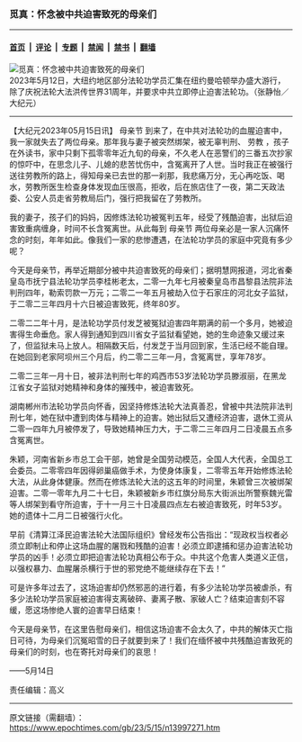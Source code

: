 ### 觅真：怀念被中共迫害致死的母亲们

---

#### [首页](../../../..?n13997271) &nbsp;|&nbsp; [评论](../../../../../epoch-comment?n13997271) &nbsp;|&nbsp; [专题](../../../../../epoch-special?n13997271) &nbsp;|&nbsp; [禁闻](../../../../../epoch-news?n13997271) &nbsp;|&nbsp; [禁书](../../../../../books?n13997271) &nbsp;|&nbsp; [翻墙](https://github.com/gfw-breaker/nogfw/blob/master/README.md?n13997271)


<div><img alt="觅真：怀念被中共迫害致死的母亲们" class="attachment-djy_600_400 size-djy_600_400 wp-post-image" src="https://i.epochtimes.com/assets/uploads/2023/05/id13995921-230512171133100731-600x400.jpg"/>
<div class="caption">
 2023年5月12日，大纽约地区部分法轮功学员汇集在纽约曼哈顿举办盛大游行，除了庆祝法轮大法洪传世界31周年，并要求中共立即停止迫害法轮功。（张静怡／大纪元）
</div></div><hr/><div class="post_content" id="artbody" itemprop="articleBody">
 <!-- article content begin -->
 <p>
  【大纪元2023年05月15日讯】
  <ok href="https://www.epochtimes.com/gb/tag/%E6%AF%8D%E4%BA%B2%E8%8A%82.html">
   母亲节
  </ok>
  到来了，在中共对法轮功的血腥迫害中，我一家就失去了两位母亲。那年我与妻子被突然绑架，被无辜判刑、
  <ok href="https://www.epochtimes.com/gb/tag/%E5%8A%B3%E6%95%99.html">
   劳教
  </ok>
  ，孩子在外读书，家中只剩下孤零零年近九旬的母亲，不久老人在恶警们的三番五次抄家的惊吓中，在思念儿子、儿媳的悲苦忧伤中，含冤离开了人世。当时我正在被强行送往劳教所的路上，得知母亲已去世的那一刹那，我悲痛万分，无心再吃饭、喝水，劳教所医生检查身体发现血压很高，拒收，后在旅店住了一夜，第二天政法委、公安人员走省劳教局后门，强行把我留在了劳教所。
 </p>
 <p>
  我的妻子，孩子们的妈妈，因修炼法轮功被冤判五年，经受了残酷迫害，出狱后迫害致重病缠身，时间不长含冤离世。从此每到
  <ok href="https://www.epochtimes.com/gb/tag/%E6%AF%8D%E4%BA%B2%E8%8A%82.html">
   母亲节
  </ok>
  两位母亲必是一家人沉痛怀念的时刻，年年如此。像我们一家的悲惨遭遇，在法轮功学员的家庭中究竟有多少呢？
 </p>
 <p>
  今天是母亲节，再举近期部分被中共迫害致死的母亲们；据明慧网报道，河北省秦皇岛市抚宁县法轮功学员李桂彬老太，二零一九年七月被秦皇岛市昌黎县法院非法判刑四年，勒索罚款一万元；二零二一年五月被劫入位于石家庄的河北女子监狱，于二零二三年四月十六日被迫害致死，终年80岁。
 </p>
 <p>
  二零二二年十月，是法轮功学员付发芝被冤狱迫害四年期满的前一个多月，她被迫害得生命垂危。家人得到通知到四川省女子监狱看望她，她的生命迹象又缓过来了，但监狱未马上放人。相隔数天后，付发芝于当月回到家，生活已经不能自理。在她回到老家阿坝州三个月后，约二零二三年一月，含冤离世，享年78岁。
 </p>
 <p>
  二零二三年一月十日，被非法判刑七年的鸡西市53岁法轮功学员滕淑丽，在黑龙江省女子监狱对她精神和身体的摧残中，被迫害致死。
 </p>
 <p>
  湖南郴州市法轮功学员向怀香，因坚持修炼法轮大法真善忍，曾被中共法院非法判刑七年，她在狱中遭到肉体与精神上的迫害。她出狱后又遭经济迫害，退休工资从二零一四年九月被停发了，导致她精神压力大，于二零二三年四月二日凌晨五点多含冤离世。
 </p>
 <p>
  朱颖，河南省新乡市总工会干部，她曾是全国劳动模范，全国人大代表，全国总工会委员。二零零四年因得卵巢癌做手术，为使身体康复，二零零五年开始修炼法轮大法，从此身体健康。然而在修炼法轮大法的这五年的时间里，朱颖曾三次被绑架迫害。二零一零年九月二十七日，朱颖被新乡市红旗分局东大街派出所警察魏光雷等人绑架到看守所迫害，于十一月三十日凌晨四点左右被迫害致死，时年53岁。她的遗体十二月二日被强行火化。
 </p>
 <p>
  早前《清算江泽民迫害法轮大法国际组织》曾经发布公告指出：“现政权当权者必须立即制止和停止这场血腥的屠戮和残酷的迫害！必须立即逮捕和惩办迫害法轮功学员的凶手！必须立即把迫害法轮功真相公布于众。中共这个危害人类道义正信，以强权暴力、血腥屠杀横行于世的邪党绝不能继续存在下去！”
 </p>
 <p>
  可是许多年过去了，这场迫害却仍然邪恶的进行着，有多少法轮功学员被虐杀，有多少法轮功学员家庭被迫害得支离破碎、妻离子散、家破人亡？结束迫害刻不容缓，愿这场惨绝人寰的迫害早日结束！
 </p>
 <p>
  今天是母亲节，在这里告慰母亲们，相信这场迫害不会太久了，中共的解体灭亡指日可待，为母亲们沉冤昭雪的日子就要到来了！我们在缅怀被中共残酷迫害致死的母亲们的时刻，也在寄托对母亲们的哀思！
 </p>
 <p>
  ——5月14日
 </p>
 <p>
  责任编辑：高义
 </p>
 <!-- article content end -->
 <div id="below_article_ad">
 </div>
</div>


---

原文链接（需翻墙）：https://www.epochtimes.com/gb/23/5/15/n13997271.htm